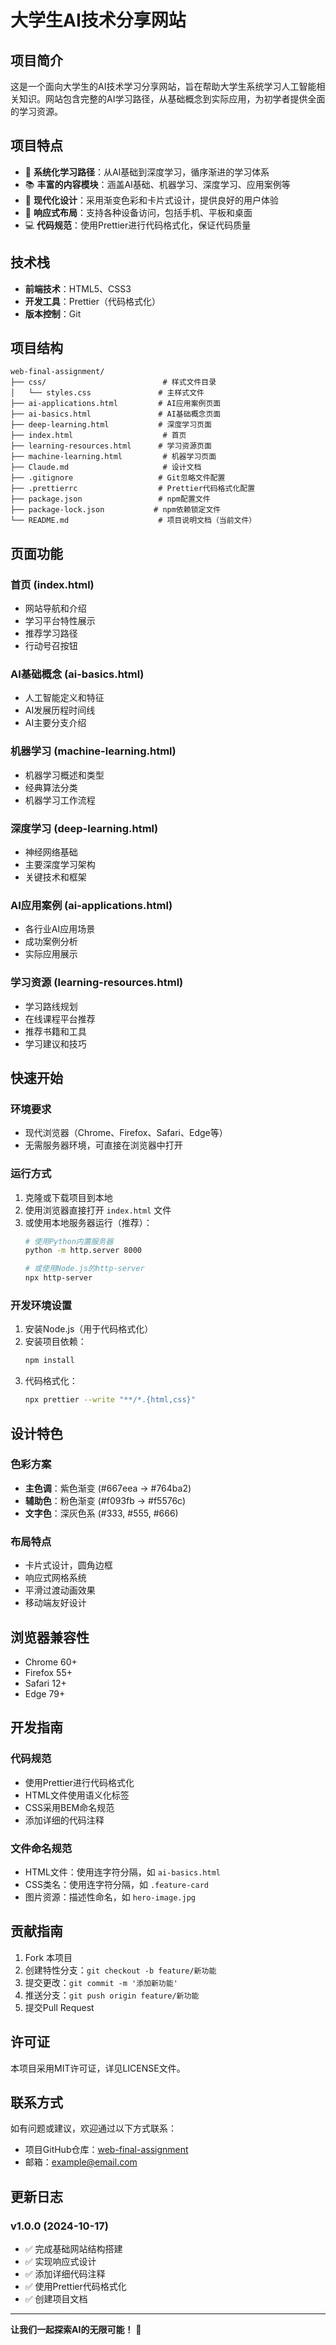 # 大学生AI技术分享网站

## 项目简介

这是一个面向大学生的AI技术学习分享网站，旨在帮助大学生系统学习人工智能相关知识。网站包含完整的AI学习路径，从基础概念到实际应用，为初学者提供全面的学习资源。

## 项目特点

- 🎯 **系统化学习路径**：从AI基础到深度学习，循序渐进的学习体系
- 📚 **丰富的内容模块**：涵盖AI基础、机器学习、深度学习、应用案例等
- 🎨 **现代化设计**：采用渐变色彩和卡片式设计，提供良好的用户体验
- 📱 **响应式布局**：支持各种设备访问，包括手机、平板和桌面
- 💻 **代码规范**：使用Prettier进行代码格式化，保证代码质量

## 技术栈

- **前端技术**：HTML5、CSS3
- **开发工具**：Prettier（代码格式化）
- **版本控制**：Git

## 项目结构

```
web-final-assignment/
├── css/                          # 样式文件目录
│   └── styles.css               # 主样式文件
├── ai-applications.html         # AI应用案例页面
├── ai-basics.html               # AI基础概念页面
├── deep-learning.html           # 深度学习页面
├── index.html                    # 首页
├── learning-resources.html      # 学习资源页面
├── machine-learning.html         # 机器学习页面
├── Claude.md                     # 设计文档
├── .gitignore                   # Git忽略文件配置
├── .prettierrc                  # Prettier代码格式化配置
├── package.json                 # npm配置文件
├── package-lock.json           # npm依赖锁定文件
└── README.md                    # 项目说明文档（当前文件）
```

## 页面功能

### 首页 (index.html)
- 网站导航和介绍
- 学习平台特性展示
- 推荐学习路径
- 行动号召按钮

### AI基础概念 (ai-basics.html)
- 人工智能定义和特征
- AI发展历程时间线
- AI主要分支介绍

### 机器学习 (machine-learning.html)
- 机器学习概述和类型
- 经典算法分类
- 机器学习工作流程

### 深度学习 (deep-learning.html)
- 神经网络基础
- 主要深度学习架构
- 关键技术和框架

### AI应用案例 (ai-applications.html)
- 各行业AI应用场景
- 成功案例分析
- 实际应用展示

### 学习资源 (learning-resources.html)
- 学习路线规划
- 在线课程平台推荐
- 推荐书籍和工具
- 学习建议和技巧

## 快速开始

### 环境要求
- 现代浏览器（Chrome、Firefox、Safari、Edge等）
- 无需服务器环境，可直接在浏览器中打开

### 运行方式
1. 克隆或下载项目到本地
2. 使用浏览器直接打开 `index.html` 文件
3. 或使用本地服务器运行（推荐）：
   ```bash
   # 使用Python内置服务器
   python -m http.server 8000
   
   # 或使用Node.js的http-server
   npx http-server
   ```

### 开发环境设置
1. 安装Node.js（用于代码格式化）
2. 安装项目依赖：
   ```bash
   npm install
   ```
3. 代码格式化：
   ```bash
   npx prettier --write "**/*.{html,css}"
   ```

## 设计特色

### 色彩方案
- **主色调**：紫色渐变 (#667eea → #764ba2)
- **辅助色**：粉色渐变 (#f093fb → #f5576c)
- **文字色**：深灰色系 (#333, #555, #666)

### 布局特点
- 卡片式设计，圆角边框
- 响应式网格系统
- 平滑过渡动画效果
- 移动端友好设计

## 浏览器兼容性

- Chrome 60+
- Firefox 55+
- Safari 12+
- Edge 79+

## 开发指南

### 代码规范
- 使用Prettier进行代码格式化
- HTML文件使用语义化标签
- CSS采用BEM命名规范
- 添加详细的代码注释

### 文件命名规范
- HTML文件：使用连字符分隔，如 `ai-basics.html`
- CSS类名：使用连字符分隔，如 `.feature-card`
- 图片资源：描述性命名，如 `hero-image.jpg`

## 贡献指南

1. Fork 本项目
2. 创建特性分支：`git checkout -b feature/新功能`
3. 提交更改：`git commit -m '添加新功能'`
4. 推送分支：`git push origin feature/新功能`
5. 提交Pull Request

## 许可证

本项目采用MIT许可证，详见LICENSE文件。

## 联系方式

如有问题或建议，欢迎通过以下方式联系：
- 项目GitHub仓库：[web-final-assignment](https://github.com/lggyx/web-final-assignment)
- 邮箱：example@email.com

## 更新日志

### v1.0.0 (2024-10-17)
- ✅ 完成基础网站结构搭建
- ✅ 实现响应式设计
- ✅ 添加详细代码注释
- ✅ 使用Prettier代码格式化
- ✅ 创建项目文档

---

**让我们一起探索AI的无限可能！** 🚀